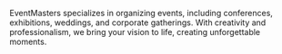 EventMasters specializes in organizing events, including conferences, exhibitions, weddings, and corporate gatherings. With creativity and professionalism, we bring your vision to life, creating unforgettable moments.

